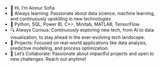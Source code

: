 - 👋 Hi, I’m Ainnur Sofia
- 🌱 Always learning: Passionate about data science, machine learning, and continuously upskilling in new technologies
- 👀 Python, SQL, Power BI, C++, Minitab, MATLAB, TensorFlow.
- 🔍 Always Curious: Continuously exploring new tech, from AI to data visualization, to stay ahead in the ever-evolving tech landscape.
- 🚀 Projects: Focused on real-world applications like data analysis, predictive modeling, and process optimization.
- 🎯 Let’s Collaborate: Passionate about impactful projects and open to new challenges. Reach out anytime!
  
<!---
ainnurs/ainnurs is a ✨ special ✨ repository because its `README.md` (this file) appears on your GitHub profile.
You can click the Preview link to take a look at your changes.
--->
